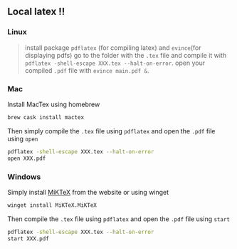 ## Local latex !!

### Linux
> install package `pdflatex` (for compiling latex) and `evince`(for displaying pdfs)
> go to the folder with the `.tex` file and compile it with `pdflatex -shell-escape XXX.tex --halt-on-error`.
> open your compiled `.pdf` file with `evince main.pdf &`.

### Mac

Install MacTex using homebrew

```bash
brew cask install mactex
```

Then simply compile the `.tex` file using `pdflatex` and open the `.pdf` file using `open`

```bash
pdflatex -shell-escape XXX.tex --halt-on-error
open XXX.pdf
```

### Windows

Simply install [MiKTeX](https://miktex.org/download) from the website or using winget

```bash
winget install MiKTeX.MiKTeX
```

Then compile the `.tex` file using `pdflatex` and open the `.pdf` file using `start`

```bash
pdflatex -shell-escape XXX.tex --halt-on-error
start XXX.pdf
```